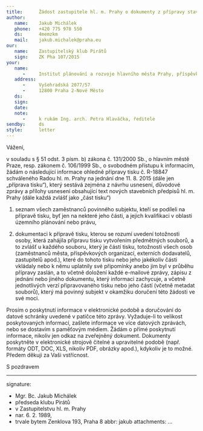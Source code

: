 ```yaml
---
title:      Žádost zastupitele hl. m. Prahy o dokumenty z přípravy stavebních předpisů
author:
   name:    Jakub Michálek
   phone:   +420 775 978 550
   ds:      4memzkm
   mail:    jakub.michalek@praha.eu
our:
   name:    Zastupitelský klub Pirátů
   sign:    ZK Pha 107/2015
your:
   name:
      -     Institut plánování a rozvoje hlavního města Prahy, příspěvková organizace
   address:
      -     Vyšehradská 2077/57
      -     12800 Praha 2-Nové Město
   ds:      
   sign:
   date:    
   note:
      -     k rukám Ing. arch. Petra Hlaváčka, ředitele
sendby:     ds
style:      letter
---
```


Vážení,

v souladu s § 51 odst. 3 písm. b) zákona č. 131/2000 Sb., o hlavním městě Praze,
resp. zákonem č. 106/1999 Sb., o svobodném přístupu k informacím, žádám 
o následující informace ohledně přípravy tisku č. R-18847 schváleného Radou hl. m.
Prahy na jednání dne 11. 8. 2015 (dále jen „příprava tisku“), který sestává zejména
z návrhu usnesení, důvodové zprávy a přílohy usnesení obsahující text nových
stavebních předpisů hl. m. Prahy (dále každá zvlášť  jako 
„část tisku“)

1. seznam všech zaměstnanců povinného subjektu, 
   kteří se podíleli na přípravě tisku, byť jen na 
   nekteré jeho části, a jejich kvalifikaci v oblasti územního plánování nebo 
   právu,

2. dokumentaci k přípravě tisku, kterou se rozumí uvedení totožnosti osoby, 
   která zahájila přípravu tisku vytvořením předmětných souborů, a to zvlášť 
   u každého souboru, který je částí tisku, totožnosti
   všech osob (zaměstnanců města, příspěvkových organizací, externích dodavatelů, 
   zastupitelů apod.), které do tohoto tisku nebo jeho jakékoliv části vkládaly nebo 
   k němu uplatnily své připomínky anebo jim byl v průběhu přípravy zaslán, 
   a to včetně doložení každé e-mailové zprávy,
   zápisu z jednání nebo jiného dokumentu, který informaci zachycuje, a včetně
   jednotlivých verzí připravovaného tisku nebo jeho částí (včetně metadat souborů), 
   který má povinný subjekt v okamžiku doručení této žádosti ve své moci.
   
Prosím o poskytnutí informace v elektronické podobě a doručování do datové schránky uvedené v patičce této zprávy. Vyžaduje-li to velikost poskytovaných informací, zašlete informace ve více datových zprávách, nebo se dostavím s paměťovým médiem. Žádám o přímé poskytnutí informace, nikoliv jen odkaz na zveřejněný dokument. Dokumenty poskytněte v elektronické strojově čitelné a upravitelné podobě (např. formáty ODT, DOC, XLS, nikoliv PDF, obrázky apod.), kdykoliv je to možné. Předem děkuji za Vaši vstřícnost. 

S pozdravem

---
signature:
  - Mgr. Bc. Jakub Michálek
  - předseda klubu Pirátů
  - v Zastupitelstvu hl. m. Prahy
  - nar. 6. 2. 1989, 
  - trvale bytem Zenklova 193, Praha 8
abbr:       jakub
attachments:
...
